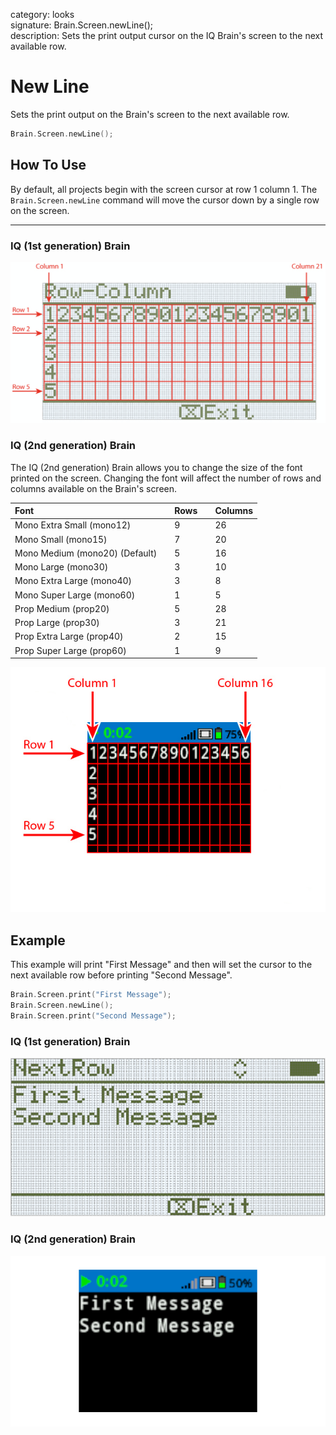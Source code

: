 category: looks  
signature: Brain.Screen.newLine();  
description: Sets the print output cursor on the IQ Brain's screen to the next available row.  

# New Line

Sets the print output on the Brain's screen to the next available row.

```cpp
Brain.Screen.newLine();
```

## How To Use

By default, all projects begin with the screen cursor at row 1 column 1. The `Brain.Screen.newLine` command will move the cursor down by a single row on the screen.

---

### IQ (1st generation) Brain

![row_column_index](row_column_index.png)

### IQ (2nd generation) Brain

The IQ (2nd generation) Brain allows you to change the size of the font printed on the screen. Changing the font will affect the number of rows and columns available on the Brain's screen.

| Font |  | Rows |  | Columns |
| :--- | --- | :--- | --- | :--- |
| Mono Extra Small (mono12) |  | 9 |  | 26 |
| Mono Small (mono15) |  | 7 |  | 20 |
| Mono Medium (mono20) (Default) |  | 5 |  | 16 |
| Mono Large (mono30) |  | 3 |  | 10 |
| Mono Extra Large (mono40) |  | 3 |  | 8 |
| Mono Super Large (mono60) |  | 1 |  | 5 |
| Prop Medium (prop20) |  | 5 |  | 28 |
| Prop Large (prop30) |  | 3 |  | 21 |
| Prop Extra Large (prop40) |  | 2 |  | 15 |
| Prop Super Large (prop60) |  | 1 |  | 9 |

![row_column_index2](iq2_row_column_brain2.jpg) 

## Example

This example will print "First Message" and then will set the cursor to the next available row before printing "Second Message".

```cpp
Brain.Screen.print("First Message");
Brain.Screen.newLine();
Brain.Screen.print("Second Message");
```

### IQ (1st generation) Brain

![set_cursor_welcome](set_cursor_welcome.png)

### IQ (2nd generation) Brain

![set_cursor_welcome2](set_cursor_welcome2.png)

<advanced>
</advanced>